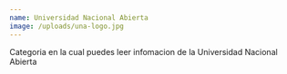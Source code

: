 ```yaml
---
name: Universidad Nacional Abierta
image: /uploads/una-logo.jpg
---
```

Categoria en la cual puedes leer infomacion de la Universidad Nacional Abierta
